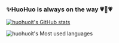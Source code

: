 ### ✨HuoHuo is always on the way 💗🤠💗

[![huohuoit's GitHub stats](https://github-readme-stats.vercel.app/api?username=huohuoit&show_icons=true&theme=bear)](https://github.com/anuraghazra/github-readme-stats)

![huohuoit's Most used languages](https://github-readme-stats.vercel.app/api/top-langs?username=huohuoit&show_icons=true&count_private=true&theme=gotham)

